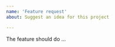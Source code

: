 ```yaml
---
name: 'Feature request'
about: Suggest an idea for this project

---
```


<!--
Thank you for helping to make convert-to-string better!

Please describe the feature, and what you would like it to do
-->
The feature should do ...

